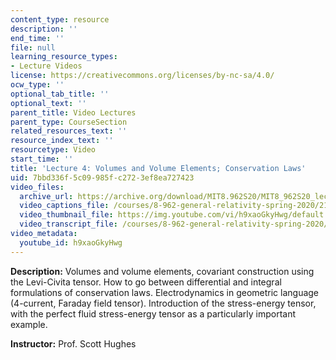 ```yaml
---
content_type: resource
description: ''
end_time: ''
file: null
learning_resource_types:
- Lecture Videos
license: https://creativecommons.org/licenses/by-nc-sa/4.0/
ocw_type: ''
optional_tab_title: ''
optional_text: ''
parent_title: Video Lectures
parent_type: CourseSection
related_resources_text: ''
resource_index_text: ''
resourcetype: Video
start_time: ''
title: 'Lecture 4: Volumes and Volume Elements; Conservation Laws'
uid: 7bbd336f-5c09-985f-c272-3ef8ea727423
video_files:
  archive_url: https://archive.org/download/MIT8.962S20/MIT8_962S20_lec04_300k.mp4
  video_captions_file: /courses/8-962-general-relativity-spring-2020/218df8b2f6ba50f1a5877cd6cacf73e5_h9xaoGkyHwg.vtt
  video_thumbnail_file: https://img.youtube.com/vi/h9xaoGkyHwg/default.jpg
  video_transcript_file: /courses/8-962-general-relativity-spring-2020/1834219200f6799c5fa91ccd31f3bcab_h9xaoGkyHwg.pdf
video_metadata:
  youtube_id: h9xaoGkyHwg
---
```


**Description:** Volumes and volume elements, covariant construction using the Levi-Civita tensor. How to go between differential and integral formulations of conservation laws. Electrodynamics in geometric language (4-current, Faraday field tensor). Introduction of the stress-energy tensor, with the perfect fluid stress-energy tensor as a particularly important example.

**Instructor:** Prof. Scott Hughes

